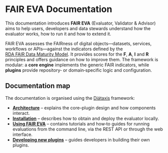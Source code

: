 # FAIR EVA Documentation

This documentation introduces **FAIR EVA** (Evaluator, Validator & Advisor) aims to help users, developers and data stewards understand how the evaluator works, how to run it and how to extend it.

FAIR EVA assesses the FAIRness of digital objects—datasets, services, workflows or APIs—against the indicators defined by the [RDA FAIR Data Maturity Model](https://doi.org/10.15497/rda00050). It provides scores for the **F**, **A**, **I** and **R** principles and offers guidance on how to improve them. The framework is modular: a **core engine** implements the generic FAIR indicators, while **plugins** provide repository‑ or domain‑specific logic and configuration.

## Documentation map

The documentation is organised using the [Diátaxis](https://diataxis.fr/) framework:

- **[Architecture](architecture.md)** – explains the core–plugin design and how components interact.
- **[Installation](installation.md)** – describes how to obtain and deploy the evaluator locally.
- **[Using FAIR EVA](usage.md)** – contains tutorials and how‑to guides for running evaluations from the command line, via the REST API or through the web interface.
- **[Developing new plugins](creating_plugin.md)** – guides developers in building their own plugins.
